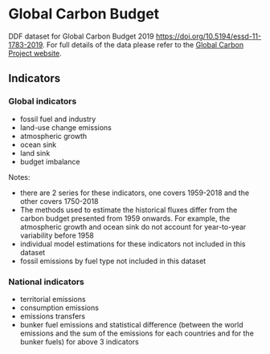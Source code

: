 # Global Carbon Budget

DDF dataset for Global Carbon Budget 2019
https://doi.org/10.5194/essd-11-1783-2019. For full details of the
data please refer to the [Global Carbon Project website][1].

[1]: https://www.globalcarbonproject.org/carbonbudget/19/data.htm

## Indicators

### Global indicators

- fossil fuel and industry
- land-use change emissions
- atmospheric growth
- ocean sink
- land sink
- budget imbalance

Notes:

- there are 2 series for these indicators, one covers 1959-2018 and
  the other covers 1750-2018
- The methods used to estimate the historical fluxes differ from the
  carbon budget presented from 1959 onwards. For example, the
  atmospheric growth and ocean sink do not account for year-to-year
  variability before 1958
- individual model estimations for these indicators not included in
  this dataset
- fossil emissions by fuel type not included in this dataset

### National indicators

- territorial emissions
- consumption emissions
- emissions transfers
- bunker fuel emissions and statistical difference (between the world
  emissions and the sum of the emissions for each countries and for
  the bunker fuels) for above 3 indicators
